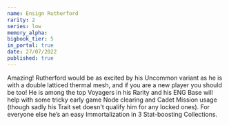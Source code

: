 ```yaml
---
name: Ensign Rutherford
rarity: 2
series: low
memory_alpha:
bigbook_tier: 5
in_portal: true
date: 27/07/2022
published: true
---
```


Amazing! Rutherford would be as excited by his Uncommon variant as he is with a double latticed thermal mesh, and if you are a new player you should be too! He is among the top Voyagers in his Rarity and his ENG Base will help with some tricky early game Node clearing and Cadet Mission usage (though sadly his Trait set doesn't qualify him for any locked ones). For everyone else he’s an easy Immortalization in 3 Stat-boosting Collections.
